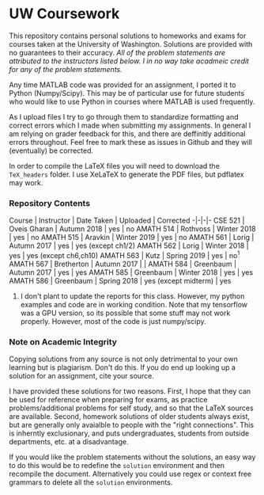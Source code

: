 # UW Coursework
This repository contains personal solutions to homeworks and exams for courses taken at the University of Washington. Solutions are provided with no guarantees to their accuracy.
*All of the problem statements are attributed to the instructors listed below. I in no way take acadmeic credit for any of the problem statements.*

Any time MATLAB code was provided for an assignment, I ported it to Python (Numpy/Scipy). This may be of particular use for future students who would like to use Python in courses where MATLAB is used frequently.

As I upload files I try to go through them to standardize formatting and correct errors which I made when submitting my assignments. In general I am relying on grader feedback for this, and there are deffinitly additional errors throughout. Feel free to mark these as issues in Github and they will (eventually) be corrected.

In order to compile the LaTeX files you will need to download the `TeX_headers` folder. I use XeLaTeX to generate the PDF files, but pdflatex may work.

### Repository Contents
Course | Instructor | Date Taken | Uploaded | Corrected 
-|-|-|-
CSE 521   | Oveis Gharan | Autumn 2018 | yes | no
AMATH 514 | Rothvoss     | Winter 2018 | yes | no
AMATH 515 | Aravkin      | Winter 2019 | yes | no
AMATH 561 | Lorig        | Autumn 2017 | yes | yes (except ch1/2) 
AMATH 562 | Lorig        | Winter 2018 | yes | yes (except ch6,ch10)
AMATH 563 | Kutz         | Spring 2019 | yes | no<sup>1</sup>
AMATH 567 | Bretherton   | Autumn 2017 | |
AMATH 584 | Greenbaum    | Autumn 2017 | yes | yes
AMATH 585 | Greenbaum    | Winter 2018 | yes | yes
AMATH 586 | Greenbaum    | Spring 2018 | yes (except midterm) | yes
 
1. I don't plant to update the reports for this class. However, my python examples and code are in working condition. Note that my tensorflow was a GPU version, so its possible that some stuff may not work properly. However, most of the code is just numpy/scipy. 

### Note on Academic Integrity
Copying solutions from any source is not only detrimental to your own learning but is plagiarism. Don't do this. If you do end up looking up a solution for an assignment, cite your source.

I have provided these solutions for two reasons. 
First, I hope that they can be used for reference when preparing for exams, as practice problems/additional problems for self study, and so that the LaTeX sources are available.
Second, homework solutions of older students always exist, but are generally only avaialble to people with the "right connections". This is inherntly exclusionary, and puts undergraduates, students from outside departments, etc. at a disadvantage.

If you would like the problem statements without the solutions, an easy way to do this would be to redefine the `solution` environment and then recompile the document. Alternatively you could use regex or context free grammars to delete all the `solution` environments.
